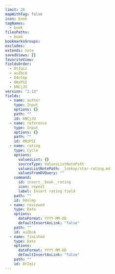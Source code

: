 ```yaml
---
limit: 20
mapWithTag: false
icon: book
tagNames:
  - book
filesPaths:
  - book
bookmarksGroups: 
excludes: 
extends: note
savedViews: []
favoriteView: 
fieldsOrder:
  - 8tIqiz
  - auZbcA
  - O4nlmp
  - 0NzPSI
  - bNCjJU
version: "2.13"
fields:
  - name: author
    type: Input
    options: {}
    path: ""
    id: bNCjJU
  - name: reference
    type: Input
    options: {}
    path: ""
    id: 0NzPSI
  - name: rating
    type: Cycle
    options:
      valuesList: {}
      sourceType: ValuesListNotePath
      valuesListNotePath: _lookup/star-rating.md
      valuesFromDVQuery: ""
    command:
      id: insert__book__rating
      icon: repeat
      label: Insert rating field
    path: ""
    id: O4nlmp
  - name: reviewed
    type: Date
    options:
      dateFormat: YYYY-MM-DD
      defaultInsertAsLink: "false"
    path: ""
    id: auZbcA
  - name: finished
    type: Date
    options:
      dateFormat: YYYY-MM-DD
      defaultInsertAsLink: "false"
    path: ""
    id: 8tIqiz
---
```

